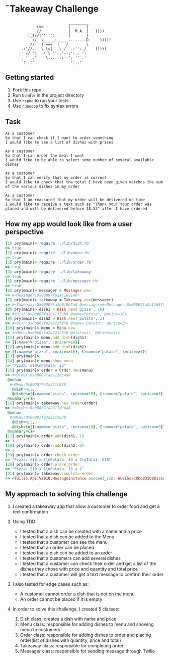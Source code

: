 ˜Takeaway Challenge
==================
```
                            _________
              r==           |       |
           _  //            |  M.A. |   ))))
          |_)//(''''':      |       |
            //  \_____:_____.-------D     )))))
           //   | ===  |   /        \
       .:'//.   \ \=|   \ /  .:'':./    )))))
      :' // ':   \ \ ''..'--:'-.. ':
      '. '' .'    \:.....:--'.-'' .'
       ':..:'                ':..:'

 ```


Getting started
---
1. Fork this repo
1. Run `bundle` in the project directory
1. Use `rspec` to run your tests
1. Use `rubucop` to fix syntax errors

Task
-----


```
As a customer
So that I can check if I want to order something
I would like to see a list of dishes with prices

As a customer
So that I can order the meal I want
I would like to be able to select some number of several available dishes

As a customer
So that I can verify that my order is correct
I would like to check that the total I have been given matches the sum of the various dishes in my order

As a customer
So that I am reassured that my order will be delivered on time
I would like to receive a text such as "Thank you! Your order was placed and will be delivered before 18:52" after I have ordered
```


How my app would look like from a user perspective
---
```rb
[1] pry(main)> require './lib/dish.rb'
=> true
[2] pry(main)> require './lib/menu.rb'
=> true
[3] pry(main)> require './lib/order.rb'
=> true
[4] pry(main)> require './lib/takeaway'
=> true
[5] pry(main)> require './lib/messager.rb'
=> true
[6] pry(main)> messager = Messager.new
=> #<Messager:0x00007fa2a1165198>
[7] pry(main)> takeaway = Takeaway.new(messager)
=> #<Takeaway:0x00007fa2a0f0e2a0 @messager=#<Messager:0x00007fa2a1165198>, @order=nil>
[8] pry(main)> dish1 = Dish.new('pizza', 10)
=> #<Dish:0x00007fa2a1137ab8 @name="pizza", @price=10>
[9] pry(main)> dish2 = Dish.new('potato', 3)
=> #<Dish:0x00007fa2a222ff78 @name="potato", @price=3>
[10] pry(main)> menu = Menu.new
=> #<Menu:0x00007fa2a221c838 @dish=nil, @dishes=[]>
[11] pry(main)> menu.add_dish(dish1)
=> [{:name=>"pizza", :price=>10}]
[12] pry(main)> menu.add_dish(dish2)
=> [{:name=>"pizza", :price=>10}, {:name=>"potato", :price=>3}]
[13] pry(main)>
[14] pry(main)> menu.show_menu
=> "Pizza: £10\nPotato: £3"
[15] pry(main)> order = Order.new(menu)
=> #<Order:0x00007fa2a11dc4a0
 @menu=
  #<Menu:0x00007fa2a221c838
   @dish=nil,
   @dishes=[{:name=>"pizza", :price=>10}, {:name=>"potato", :price=>3}]>,
 @summary={}>
[16] pry(main)> takeaway.new_order(order)
=> #<Order:0x00007fa2a11dc4a0
 @menu=
  #<Menu:0x00007fa2a221c838
   @dish=nil,
   @dishes=[{:name=>"pizza", :price=>10}, {:name=>"potato", :price=>3}]>,
 @summary={}>
[17] pry(main)> order.add(dish1, 1)
=> 1
[18] pry(main)> order.add(dish2, 2)
=> 2
[19] pry(main)> order.check_order
=> "Pizza: £10 x 1\nPotato: £3 x 2\nTotal: £16"
[20] pry(main)> order.place_order
=> "Pizza: £10 x 1\nPotato: £3 x 2"
[21] pry(main)> takeaway.complete_order
=> <Twilio.Api.V2010.MessageInstance account_sid: AC815cac0b6035b881ce280e3e01514709 api_version: 2010-04-01 body: Sent from your Twilio trial account - Thank you for your order: £16 date_created: 2018-09-16 10:48:42 +0000 date_updated: 2018-09-16 10:48:42 +0000 date_sent:  direction: outbound-api error_code: 0 error_message:  from: +447449606023 messaging_service_sid:  num_media: 0 num_segments: 1 price: 0.0 price_unit: USD sid: SM85d677646d5e4e7da2869d2c02490272 status: queued subresource_uris: {"media"=>"/2010-04-01/Accounts/AC815cac0b6035b881ce280e3e01514709/Messages/SM85d677646d5e4e7da2869d2c02490272/Media.json"} to: +447553027856 uri: /2010-04-01/Accounts/AC815cac0b6035b881ce280e3e01514709/Messages/SM85d677646d5e4e7da2869d2c02490272.json>
```

My approach to solving this challenge
---
1. I created a takeaway app that allow a customer to order food and get a text confirmation

1. Using TDD:
    - I tested that a dish can be created with a name and a price
    - I tested that a dish can be added to the Menu
    - I tested that a customer can see the menu
    - I tested that an order can be placed
    - I tested that a dish can be added to an order
    - I tested that a customers can add several dishes
    - I tested that a customer can check their order and get a list of the dishes they chose with price and quantity and total price
    - I tested that a customer will get a text message to confirm their order


1. I also tested for edge cases such as:

    - A customer cannot order a dish that is not on the menu
    - An order cannot be placed if it is empty


1. In order to solve this challenge, I created 5 classes:
    1. Dish class: creates a dish with name and price
    1. Menu class: responsible for adding dishes to menu and showing menu to customers
    1. Order class: responsible for adding dishes to order and placing order(list of dishes with quantity, price and total)
    1. Takeaway class: responsible for completing order
    1. Messager class: responsible for sending message through Twilio
